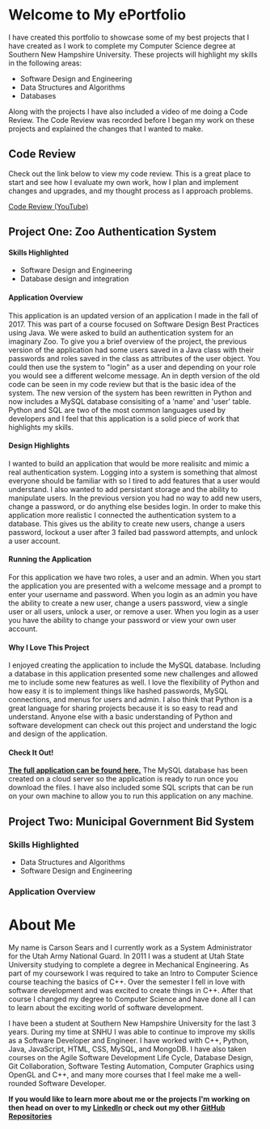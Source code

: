 # Welcome to My ePortfolio

I have created this portfolio to showcase some of my best projects that I have created as I work to complete my Computer Science degree at Southern New Hampshire University. These projects will highlight my skills in the following areas: 
- Software Design and Engineering
- Data Structures and Algorithms
- Databases

Along with the projects I have also included a video of me doing a Code Review. The Code Review was recorded before I began my work on these projects and explained the changes that I wanted to make.  

## Code Review
Check out the link below to view my code review. This is a great place to start and see how I evaluate my own work, how I plan and implement changes and upgrades, and my thought process as I approach problems. 

[Code Review (YouTube)](https://youtu.be/yofjyBlPDAc)

## Project One: Zoo Authentication System
#### Skills Highlighted
- Software Design and Engineering
- Database design and integration 

#### Application Overview
This application is an updated version of an application I made in the fall of 2017. This was part of a course focused on Software Design Best Practices using Java. We were asked to build an authentication system for an imaginary Zoo. To give you a brief overview of the project, the previous version of the application had some users saved in a Java class with their passwords and roles saved in the class as attributes of the user object. You could then use the system to "login" as a user and depending on your role you would see a different welcome message. An in depth version of the old code can be seen in my code review but that is the basic idea of the system. The new version of the system has been rewritten in Python and now includes a MySQL database consisiting of a 'name' and 'user' table. Python and SQL are two of the most common languages used by developers and I feel that this application is a solid piece of work that highlights my skills. 

#### Design Highlights
I wanted to build an application that would be more realisitc and mimic a real authentication system. Logging into a system is something that almost everyone should be familiar with so I tired to add features that a user would understand. I also wanted to add persistant storage and the ability to manipulate users. In the previous version you had no way to add new users, change a password, or do anything else besides login. In order to make this application more realistic I connected the authentication system to a database. This gives us the ability to create new users, change a users password, lockout a user after 3 failed bad password attempts, and unlock a user account. 

#### Running the Application 
For this application we have two roles, a user and an admin. When you start the application you are presented with a welcome message and a prompt to enter your username and password. When you login as an admin you have the ability to create a new user, change a users password, view a single user or all users, unlock a user, or remove a user. When you login as a user you have the ability to change your password or view your own user account. 

#### Why I Love This Project
I enjoyed creating the application to include the MySQL database. Including a database in this application presented some new challenges and allowed me to include some new features as well. I love the flexibility of Python and how easy it is to implement things like hashed passwords, MySQL connections, and menus for users and admin. I also think that Python is a great language for sharing projects because it is so easy to read and understand. Anyone else with a basic understanding of Python and software development can check out this project and understand the logic and design of the application. 

#### Check It Out! 
**[The full application can be found here.](https://github.com/csears1229/Zoo-System)** The MySQL database has been created on a cloud server so the application is ready to run once you download the files. I have also included some SQL scripts that can be run on your own machine to allow you to run this application on any machine. 

## Project Two: Municipal Government Bid System
### Skills Highlighted
- Data Structures and Algorithms
- Software Design and Engineering

### Application Overview


# About Me

My name is Carson Sears and I currently work as a System Administrator for the Utah Army National Guard. In 2011 I was a student at Utah State University studying to complete a degree in Mechanical Engineering. As part of my coursework I was required to take an Intro to Computer Science course teaching the basics of C++. Over the semester I fell in love with software development and was excited to create things in C++. After that course I changed my degree to Computer Science and have done all I can to learn about the exciting world of software development. 

I have been a student at Southern New Hampshire University for the last 3 years. During my time at SNHU I was able to continue to improve my skills as a Software Developer and Engineer. I have worked with C++, Python, Java, JavaScript, HTML, CSS, MySQL, and MongoDB. I have also taken courses on the Agile Software Development Life Cycle, Database Design, Git Collaboration, Software Testing Automation, Computer Graphics using OpenGL and C++, and many more courses that I feel make me a well-rounded Software Developer.  

**If you would like to learn more about me or the projects I'm working on then head on over to my [LinkedIn](www.linkedin.com/in/carson-sears) or check out my other [GitHub Repositories](https://github.com/csears1229?tab=repositories)**
